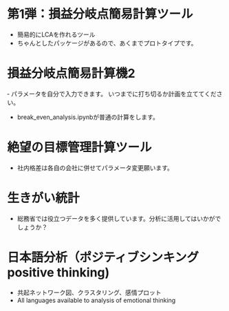 # 第1弾：損益分岐点簡易計算ツール
- 簡易的にLCAを作れるツール
- ちゃんとしたパッケージがあるので、あくまでプロトタイプです。
# 損益分岐点簡易計算機2
‐ パラメータを自分で入力できます。
いつまでに打ち切るか計画を立ててください。
- break_even_analysis.ipynbが普通の計算をします。

# 絶望の目標管理計算ツール
- 社内格差は各自の会社に併せてパラメータ変更願います。

# 生きがい統計
- 総務省では役立つデータを多く提供しています。分析に活用してはいかがでしょうか？

# 日本語分析（ポジティブシンキング positive thinking)
- 共起ネットワーク図、クラスタリング、感情プロット
- All languages available to analysis of emotional thinking

